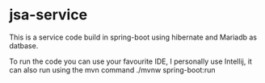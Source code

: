 # jsa-service
This is a service code build in spring-boot using hibernate and Mariadb as datbase.

To run the code you can use your favourite IDE, I personally use Intellij, it can also run using the mvn command
./mvnw spring-boot:run
